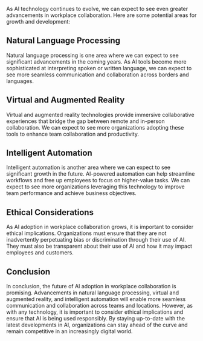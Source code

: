 
As AI technology continues to evolve, we can expect to see even greater advancements in workplace collaboration. Here are some potential areas for growth and development:

Natural Language Processing
---------------------------

Natural language processing is one area where we can expect to see significant advancements in the coming years. As AI tools become more sophisticated at interpreting spoken or written language, we can expect to see more seamless communication and collaboration across borders and languages.

Virtual and Augmented Reality
-----------------------------

Virtual and augmented reality technologies provide immersive collaborative experiences that bridge the gap between remote and in-person collaboration. We can expect to see more organizations adopting these tools to enhance team collaboration and productivity.

Intelligent Automation
----------------------

Intelligent automation is another area where we can expect to see significant growth in the future. AI-powered automation can help streamline workflows and free up employees to focus on higher-value tasks. We can expect to see more organizations leveraging this technology to improve team performance and achieve business objectives.

Ethical Considerations
----------------------

As AI adoption in workplace collaboration grows, it is important to consider ethical implications. Organizations must ensure that they are not inadvertently perpetuating bias or discrimination through their use of AI. They must also be transparent about their use of AI and how it may impact employees and customers.

Conclusion
----------

In conclusion, the future of AI adoption in workplace collaboration is promising. Advancements in natural language processing, virtual and augmented reality, and intelligent automation will enable more seamless communication and collaboration across teams and locations. However, as with any technology, it is important to consider ethical implications and ensure that AI is being used responsibly. By staying up-to-date with the latest developments in AI, organizations can stay ahead of the curve and remain competitive in an increasingly digital world.

